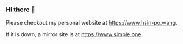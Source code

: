 ### Hi there 👋

Please checkout my personal website at <https://www.hsin-po.wang>.

If it is down, a mirror site is at <https://www.simple.one>.
